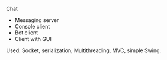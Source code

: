 Chat 

 - Messaging server
 - Console client
 - Bot client
 - Client with GUI

Used:
Socket, serialization, Multithreading, MVC, simple Swing.